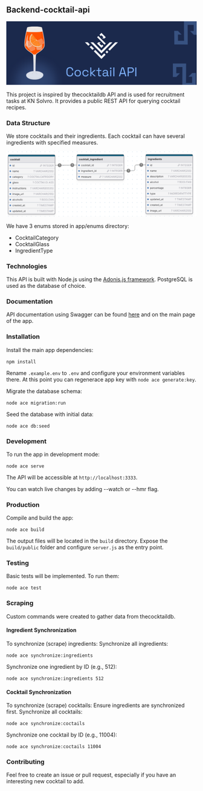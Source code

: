 ## Backend-cocktail-api

![Banner](./banner.png)

This project is inspired by thecocktaildb API and is used for recruitment tasks at KN Solvro. It provides a public REST API for querying cocktail recipes.

### Data Structure

We store cocktails and their ingredients. Each cocktail can have several ingredients with specified measures.

![Database Schema](./diagram.png)

We have 3 enums stored in app/enums directory:
- CocktailCategory
- CocktailGlass
- IngredientType

### Technologies

This API is built with Node.js using the [Adonis.js framework](https://adonisjs.com/). PostgreSQL is used as the database of choice.

### Documentation

API documentation using Swagger can be found [here](https://cocktails.solvro.pl) and on the main page of the app.

### Installation

Install the main app dependencies:
   ```
   npm install
   ```

Rename `.example.env` to `.env` and configure your environment variables there. At this point you can regenerace app key with `node ace generate:key`.

Migrate the database schema:
   ```
   node ace migration:run
   ```

Seed the database with initial data:
   ```
   node ace db:seed
   ```

### Development

To run the app in development mode:
```
node ace serve
```

The API will be accessible at `http://localhost:3333`.

You can watch live changes by adding --watch or --hmr flag.

### Production

Compile and build the app:
   ```
   node ace build
   ```

The output files will be located in the `build` directory. Expose the `build/public` folder and configure `server.js` as the entry point.

### Testing

Basic tests will be implemented. To run them:
```
node ace test
```

### Scraping

Custom commands were created to gather data from thecocktaildb.

#### Ingredient Synchronization

To synchronize (scrape) ingredients:
Synchronize all ingredients:
  ```
  node ace synchronize:ingredients
  ```
Synchronize one ingredient by ID (e.g., 512):
  ```
  node ace synchronize:ingredients 512
  ```

#### Cocktail Synchronization

To synchronize (scrape) cocktails:
Ensure ingredients are synchronized first.
Synchronize all cocktails:
  ```
  node ace synchronize:coctails
  ```
Synchronize one cocktail by ID (e.g., 11004):
  ```
  node ace synchronize:coctails 11004
  ```

### Contributing
Feel free to create an issue or pull request, especially if you have an interesting new cocktail to add.
